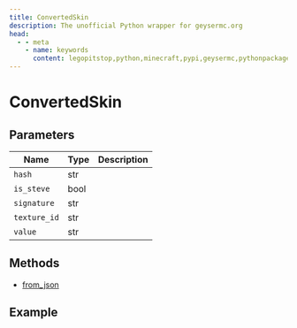 ```yaml
---
title: ConvertedSkin
description: The unofficial Python wrapper for geysermc.org
head:
  - - meta
    - name: keywords
      content: legopitstop,python,minecraft,pypi,geysermc,pythonpackage
---
```


# ConvertedSkin

## Parameters

| Name         | Type | Description |
| ------------ | ---- | ----------- |
| `hash`       | str  |             |
| `is_steve`   | bool |             |
| `signature`  | str  |             |
| `texture_id` | str  |             |
| `value`      | str  |             |

## Methods

- [from_json](#from-json)

## Example

```py

```
